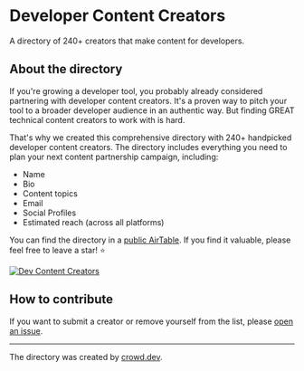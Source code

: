 # Developer Content Creators
A directory of 240+ creators that make content for developers.

## About the directory
If you're growing a developer tool, you probably already considered partnering with developer content creators. It's a proven way to pitch your tool to a broader developer audience in an authentic way. But finding GREAT technical content creators to work with is hard.

That's why we created this comprehensive directory with 240+ handpicked developer content creators. The directory includes everything you need to plan your next content partnership campaign, including:

- Name
- Bio
- Content topics
- Email
- Social Profiles
- Estimated reach (across all platforms)

You can find the directory in a [public AirTable](https://go.crowd.dev/devcontentcreators-repo). If you find it valuable, please feel free to leave a star! ⭐️

[![Dev Content Creators](https://github.com/CrowdDotDev/devcontentcreators/assets/41432658/eeda7424-b45f-456c-9809-bdcd9abaa8aa)](https://go.crowd.dev/devcontentcreators-repo)

## How to contribute
If you want to submit a creator or remove yourself from the list, please [open an issue](https://github.com/CrowdDotDev/devcontentcreators/issues/new).

---
The directory was created by [crowd.dev](https://www.crowd.dev/).
